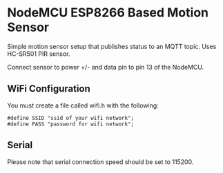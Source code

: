 # NodeMCU ESP8266 Based Motion Sensor

Simple motion sensor setup that publishes status to an MQTT topic. Uses HC-SR501 PIR sensor.

Connect sensor to power +/- and data pin to pin 13 of the NodeMCU.

## WiFi Configuration

You must create a file called wifi.h with the following:

```
#define SSID "ssid of your wifi network";
#define PASS "password for wifi network";
```

## Serial

Please note that serial connection speed should be set to 115200. 
